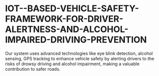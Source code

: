 # IOT--BASED-VEHICLE-SAFETY-FRAMEWORK-FOR-DRIVER-ALERTNESS-AND-ALCOHOL-IMPAIRED-DRIVING-PREVENTION
Our system uses advanced technologies like eye blink detection, alcohol sensing, GPS tracking to enhance vehicle safety by alerting drivers to the risks of drowsy driving and alcohol impairment, making a valuable contribution to safer roads.
